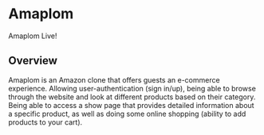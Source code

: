 # Amaplom

Amaplom Live!

## Overview
Amaplom is an Amazon clone that offers guests an e-commerce experience. Allowing user-authentication (sign in/up), being able to browse through the website and look at different products based on their category. Being able to access a show page that provides detailed information about a specific product, as well as doing some online shopping (ability to add products to your cart).
